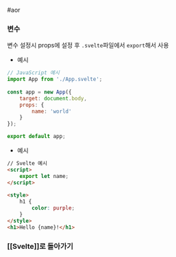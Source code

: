 #aor
### 변수

변수 설정시 props에 설정 후 `.svelte`파일에서 `export`해서 사용

- 예시
```javascript
// JavaScript 예시
import App from './App.svelte';
  
const app = new App({
    target: document.body,
    props: {
        name: 'world'
    }
});

export default app;
```

- 예시
```html
// Svelte 예시
<script>
    export let name;
</script>
  
<style>
    h1 {
        color: purple;
    }
</style>
<h1>Hello {name}!</h1>
```
### [[Svelte]]로 돌아가기